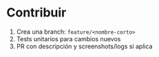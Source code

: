 # Contribuir

1. Crea una branch: `feature/<nombre-corto>`
2. Tests unitarios para cambios nuevos
3. PR con descripción y screenshots/logs si aplica
